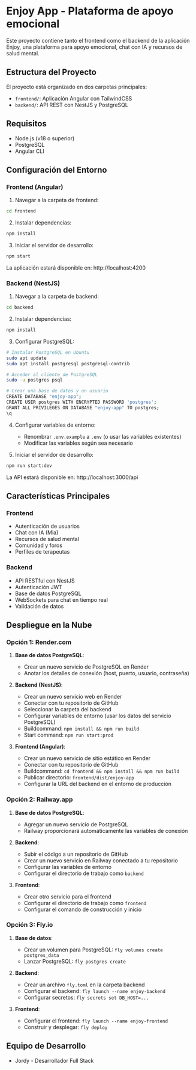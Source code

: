 # Enjoy App - Plataforma de apoyo emocional

Este proyecto contiene tanto el frontend como el backend de la aplicación Enjoy, una plataforma para apoyo emocional, chat con IA y recursos de salud mental.

## Estructura del Proyecto

El proyecto está organizado en dos carpetas principales:

- `frontend/`: Aplicación Angular con TailwindCSS
- `backend/`: API REST con NestJS y PostgreSQL

## Requisitos

- Node.js (v18 o superior)
- PostgreSQL
- Angular CLI

## Configuración del Entorno

### Frontend (Angular)

1. Navegar a la carpeta de frontend:
```bash
cd frontend
```

2. Instalar dependencias:
```bash
npm install
```

3. Iniciar el servidor de desarrollo:
```bash
npm start
```

La aplicación estará disponible en: http://localhost:4200

### Backend (NestJS)

1. Navegar a la carpeta de backend:
```bash
cd backend
```

2. Instalar dependencias:
```bash
npm install
```

3. Configurar PostgreSQL:
```bash
# Instalar PostgreSQL en Ubuntu
sudo apt update
sudo apt install postgresql postgresql-contrib

# Acceder al cliente de PostgreSQL
sudo -u postgres psql

# Crear una base de datos y un usuario
CREATE DATABASE "enjoy-app";
CREATE USER postgres WITH ENCRYPTED PASSWORD 'postgres';
GRANT ALL PRIVILEGES ON DATABASE "enjoy-app" TO postgres;
\q
```

4. Configurar variables de entorno:
   - Renombrar `.env.example` a `.env` (o usar las variables existentes)
   - Modificar las variables según sea necesario

5. Iniciar el servidor de desarrollo:
```bash
npm run start:dev
```

La API estará disponible en: http://localhost:3000/api

## Características Principales

### Frontend
- Autenticación de usuarios
- Chat con IA (Mia)
- Recursos de salud mental
- Comunidad y foros
- Perfiles de terapeutas

### Backend
- API RESTful con NestJS
- Autenticación JWT
- Base de datos PostgreSQL
- WebSockets para chat en tiempo real
- Validación de datos

## Despliegue en la Nube

### Opción 1: Render.com

1. **Base de datos PostgreSQL**:
   - Crear un nuevo servicio de PostgreSQL en Render
   - Anotar los detalles de conexión (host, puerto, usuario, contraseña)

2. **Backend (NestJS)**:
   - Crear un nuevo servicio web en Render
   - Conectar con tu repositorio de GitHub
   - Seleccionar la carpeta del backend
   - Configurar variables de entorno (usar los datos del servicio PostgreSQL)
   - Buildcommand: `npm install && npm run build`
   - Start command: `npm run start:prod`

3. **Frontend (Angular)**:
   - Crear un nuevo servicio de sitio estático en Render
   - Conectar con tu repositorio de GitHub
   - Buildcommand: `cd frontend && npm install && npm run build`
   - Publicar directorio: `frontend/dist/enjoy-app`
   - Configurar la URL del backend en el entorno de producción

### Opción 2: Railway.app

1. **Base de datos PostgreSQL**:
   - Agregar un nuevo servicio de PostgreSQL
   - Railway proporcionará automáticamente las variables de conexión

2. **Backend**:
   - Subir el código a un repositorio de GitHub
   - Crear un nuevo servicio en Railway conectado a tu repositorio
   - Configurar las variables de entorno
   - Configurar el directorio de trabajo como `backend`

3. **Frontend**:
   - Crear otro servicio para el frontend
   - Configurar el directorio de trabajo como `frontend`
   - Configurar el comando de construcción y inicio

### Opción 3: Fly.io

1. **Base de datos**:
   - Crear un volumen para PostgreSQL: `fly volumes create postgres_data`
   - Lanzar PostgreSQL: `fly postgres create`

2. **Backend**:
   - Crear un archivo `fly.toml` en la carpeta backend
   - Configurar el backend: `fly launch --name enjoy-backend`
   - Configurar secretos: `fly secrets set DB_HOST=...`

3. **Frontend**:
   - Configurar el frontend: `fly launch --name enjoy-frontend`
   - Construir y desplegar: `fly deploy`

## Equipo de Desarrollo

- Jordy - Desarrollador Full Stack 